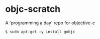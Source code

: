 # objc-scratch
A 'programming a day' repo for objective-c

```bash
$ sudo apt-get –y install gobjc 
```
